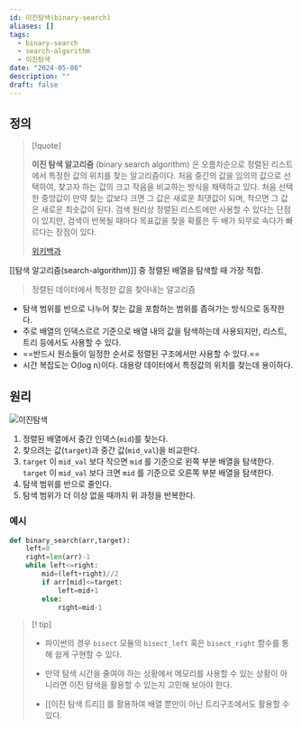 ```yaml
---
id: 이진탐색(binary-search)
aliases: []
tags:
  - binary-search
  - search-algorithm
  - 이진탐색
date: "2024-05-08"
description: ""
draft: false
---
```


## 정의

>[!quote] 
>
>**이진 탐색 알고리즘** (binary search algorithm) 은 오름차순으로 정렬된 리스트에서 특정한 값의 위치를 찾는 알고리즘이다. 처음 중간의 값을 임의의 값으로 선택하여, 찾고자 하는 값의 크고 작음을 비교하는 방식을 채택하고 있다. 처음 선택한 중앙값이 만약 찾는 값보다 크면 그 값은 새로운 최댓값이 되며, 작으면 그 값은 새로운 최솟값이 된다. 검색 원리상 정렬된  리스트에만 사용할 수 있다는 단점이 있지만, 검색이 반복될 때마다 목표값을 찾을 확률은 두 배가 되무로 속다가 빠르다는 장점이 있다.
>
>[위키백과](https://ko.wikipedia.org/wiki/이진_검색_알고리즘)

[[탐색 알고리즘(search-algorithm)]] 중 정렬된 배열을 탐색할 때 가장 적합.

> 정렬된 데이터에서 특정한 값을 찾아내는 알고리즘

- 탐색 범위를 반으로 나누어 찾는 값을 포함하는 범위를 좁혀가는 방식으로 동작한다.
- 주로 배열의 인덱스르르 기준으로 배열 내의 값을 탐색하는데 사용되지만, 리스트, 트리 등에서도 사용할 수 있다.
- ==반드시 원소들이 일정한 순서로 정렬된 구조에서만 사용할 수 있다.==
- 시간 복잡도는 O(log n)이다. 대용량 데이터에서 특정값의 위치를 찾는데 용이하다.

## 원리
![이진탐색](https://velog.velcdn.com/images/kwontae1313/post/4b6514c9-54b1-425f-afa1-2f167970f5f0/image.png)
1. 정렬된 배열에서 중간 인덱스(`mid`)를 찾는다.
2. 찾으려는 값(`target`)과 중간 값(`mid_val`)을 비교한다.
3. `target` 이 `mid_val` 보다 작으면 `mid` 를 기준으로 왼쪽 부분 배열을 탐색한다.
   `target` 이 `mid_val` 보다 크면 `mid` 를 기준으로 오른쪽 부분 배열을 탐색한다.
4. 탐색 범위를 반으로 줄인다.
5. 탐색 범위가 더 이상 없을 때까지 위 과정을 반복한다.

### 예시

```python
def binary_search(arr,target):
	left=0
	right=len(arr)-1
	while left<=right:
		mid=(left+right)//2
		if arr[mid]<=target:
			left=mid+1
		else:
			right=mid-1
```


>[! tip]
> - 파이썬의 경우 `bisect` 모듈의 `bisect_left` 혹은 `bisect_right` 함수를 통해 쉽게 구현할 수 있다.
>- 만약 탐색 시간을 줄여야 하는 상황에서 메모리를 사용할 수 있는 상황이 아니라면 이진 탐색을 활용할 수 있는지 고민해 보아야 한다. 
> 
>- [[이진 탐색 트리]] 를 활용하여 배열 뿐만이 아닌 트리구조에서도 활용할 수 있다. 






